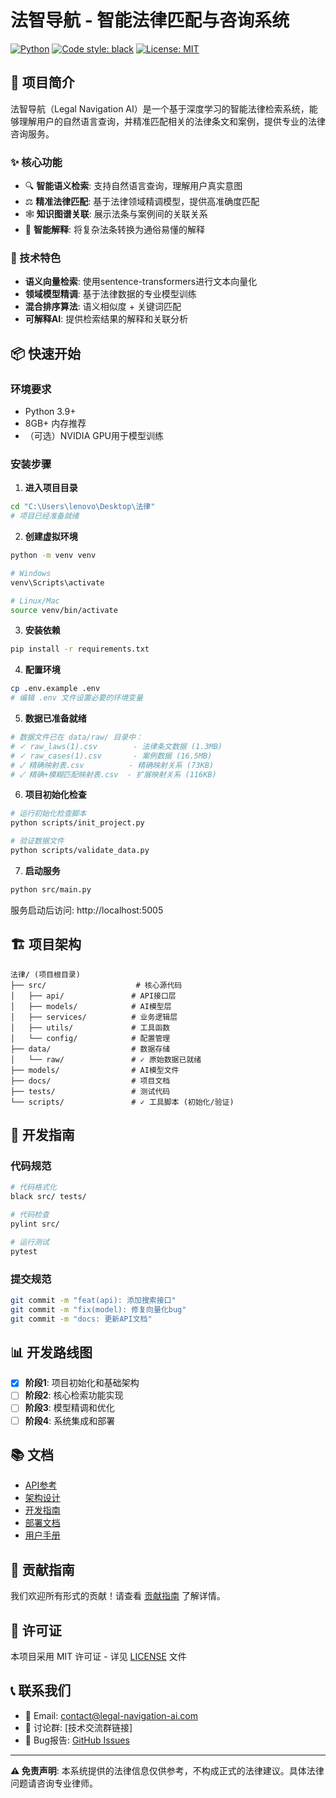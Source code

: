 # 法智导航 - 智能法律匹配与咨询系统

[![Python](https://img.shields.io/badge/python-3.9+-blue.svg)](https://www.python.org/downloads/)
[![Code style: black](https://img.shields.io/badge/code%20style-black-000000.svg)](https://github.com/psf/black)
[![License: MIT](https://img.shields.io/badge/License-MIT-yellow.svg)](https://opensource.org/licenses/MIT)

## 🎯 项目简介

法智导航（Legal Navigation AI）是一个基于深度学习的智能法律检索系统，能够理解用户的自然语言查询，并精准匹配相关的法律条文和案例，提供专业的法律咨询服务。

### ✨ 核心功能
- 🔍 **智能语义检索**: 支持自然语言查询，理解用户真实意图
- ⚖️ **精准法律匹配**: 基于法律领域精调模型，提供高准确度匹配
- 🕸️ **知识图谱关联**: 展示法条与案例间的关联关系
- 🤖 **智能解释**: 将复杂法条转换为通俗易懂的解释

### 🚀 技术特色
- **语义向量检索**: 使用sentence-transformers进行文本向量化
- **领域模型精调**: 基于法律数据的专业模型训练
- **混合排序算法**: 语义相似度 + 关键词匹配
- **可解释AI**: 提供检索结果的解释和关联分析

## 📦 快速开始

### 环境要求
- Python 3.9+
- 8GB+ 内存推荐
- （可选）NVIDIA GPU用于模型训练

### 安装步骤

1. **进入项目目录**
```bash
cd "C:\Users\lenovo\Desktop\法律"
# 项目已经准备就绪
```

2. **创建虚拟环境**
```bash
python -m venv venv

# Windows
venv\Scripts\activate

# Linux/Mac
source venv/bin/activate
```

3. **安装依赖**
```bash
pip install -r requirements.txt
```

4. **配置环境**
```bash
cp .env.example .env
# 编辑 .env 文件设置必要的环境变量
```

5. **数据已准备就绪**
```bash
# 数据文件已在 data/raw/ 目录中：
# ✓ raw_laws(1).csv        - 法律条文数据 (1.3MB)
# ✓ raw_cases(1).csv       - 案例数据 (16.5MB)  
# ✓ 精确映射表.csv          - 精确映射关系 (73KB)
# ✓ 精确+模糊匹配映射表.csv  - 扩展映射关系 (116KB)
```

6. **项目初始化检查**
```bash
# 运行初始化检查脚本
python scripts/init_project.py

# 验证数据文件
python scripts/validate_data.py
```

7. **启动服务**
```bash
python src/main.py
```

服务启动后访问: http://localhost:5005

## 🏗️ 项目架构

```
法律/ (项目根目录)
├── src/                    # 核心源代码
│   ├── api/               # API接口层
│   ├── models/            # AI模型层
│   ├── services/          # 业务逻辑层
│   ├── utils/             # 工具函数
│   └── config/            # 配置管理
├── data/                  # 数据存储  
│   └── raw/               # ✓ 原始数据已就绪
├── models/                # AI模型文件
├── docs/                  # 项目文档
├── tests/                 # 测试代码
└── scripts/               # ✓ 工具脚本 (初始化/验证)
```

## 🔧 开发指南

### 代码规范
```bash
# 代码格式化
black src/ tests/

# 代码检查
pylint src/

# 运行测试
pytest
```

### 提交规范
```bash
git commit -m "feat(api): 添加搜索接口"
git commit -m "fix(model): 修复向量化bug"
git commit -m "docs: 更新API文档"
```

## 📊 开发路线图

- [x] **阶段1**: 项目初始化和基础架构
- [ ] **阶段2**: 核心检索功能实现  
- [ ] **阶段3**: 模型精调和优化
- [ ] **阶段4**: 系统集成和部署

## 📚 文档

- [API参考](docs/api/README.md)
- [架构设计](docs/architecture/README.md)
- [开发指南](docs/development/README.md)
- [部署文档](docs/deployment/README.md)
- [用户手册](docs/user/README.md)

## 🤝 贡献指南

我们欢迎所有形式的贡献！请查看 [贡献指南](CONTRIBUTING.md) 了解详情。

## 📄 许可证

本项目采用 MIT 许可证 - 详见 [LICENSE](LICENSE) 文件

## 📞 联系我们

- 📧 Email: contact@legal-navigation-ai.com
- 💬 讨论群: [技术交流群链接]
- 🐛 Bug报告: [GitHub Issues](https://github.com/legal-navigation-ai/issues)

---

**⚠️ 免责声明**: 本系统提供的法律信息仅供参考，不构成正式的法律建议。具体法律问题请咨询专业律师。
